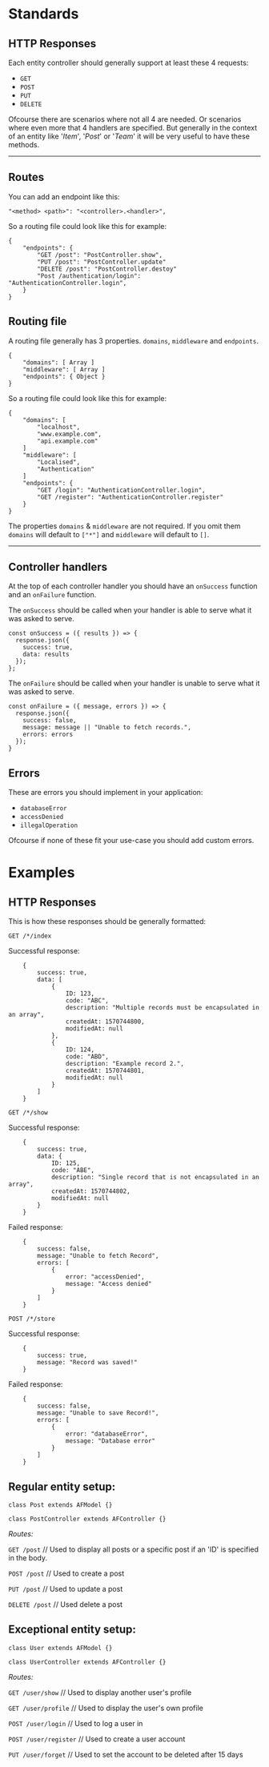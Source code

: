 # Standards

## HTTP Responses

Each entity controller should generally support at least these 4 requests:

- `GET`
- `POST`
- `PUT`
- `DELETE`

Ofcourse there are scenarios where not all 4 are needed. Or scenarios where even more that 4 handlers are specified.
But generally in the context of an entity like '*Item*', '*Post*' or '*Team*' it will be very useful to have these methods.

---

## Routes

You can add an endpoint like this:

`"<method> <path>": "<controller>.<handler>",`

So a routing file could look like this for example:

```
{
    "endpoints": {
        "GET /post": "PostController.show",
        "PUT /post": "PostController.update"
        "DELETE /post": "PostController.destoy"
        "Post /authentication/login": "AuthenticationController.login",
    }
}
```

## Routing file

A routing file generally has 3 properties. `domains`, `middleware` and `endpoints`.



```
{
    "domains": [ Array ]
    "middleware": [ Array ]
    "endpoints": { Object }
}
```

So a routing file could look like this for example:

```
{
    "domains": [
        "localhost",
        "www.example.com",
        "api.example.com"
    ]
    "middleware": [
        "Localised",
        "Authentication"
    ]
    "endpoints": {
        "GET /login": "AuthenticationController.login",
        "GET /register": "AuthenticationController.register"
    }
}
```

The properties `domains` & `middleware` are not required. If you omit them `domains` will default to `["*"]` and `middleware` will default to `[]`.


---

## Controller handlers

At the top of each controller handler you should have an `onSuccess` function and an `onFailure` function.

The `onSuccess` should be called when your handler is able to serve what it was asked to serve.
```
const onSuccess = ({ results }) => {
  response.json({
    success: true,
    data: results
  });
};
```
The `onFailure` should be called when your handler is unable to serve what it was asked to serve.
```
const onFailure = ({ message, errors }) => {
  response.json({
    success: false,
    message: message || "Unable to fetch records.",
    errors: errors
  });
}
```

## Errors

These are errors you should implement in your application:

- `databaseError`
- `accessDenied`
- `illegalOperation`

Ofcourse if none of these fit your use-case you should add custom errors.

# Examples

## HTTP Responses

This is how these responses should be generally formatted:

`GET /*/index`

Successful response:
```
    {
        success: true,
        data: [
            {
                ID: 123,
                code: "ABC",
                description: "Multiple records must be encapsulated in an array",
                createdAt: 1570744800,
                modifiedAt: null
            },
            {
                ID: 124,
                code: "ABD",
                description: "Example record 2.",
                createdAt: 1570744801,
                modifiedAt: null
            }
        ]
    }
```

`GET /*/show`

Successful response:
```
    {
        success: true,
        data: {
            ID: 125,
            code: "ABE",
            description: "Single record that is not encapsulated in an array",
            createdAt: 1570744802,
            modifiedAt: null
        }
    }
```
Failed response:

```
    {
        success: false,
        message: "Unable to fetch Record",
        errors: [
            {
                error: "accessDenied",
                message: "Access denied"
            }
        ]
    }
```

`POST /*/store`

Successful response:
```
    {
        success: true,
        message: "Record was saved!"
    }
```

Failed response:
```
    {
        success: false,
        message: "Unable to save Record!",
        errors: [
            {
                error: "databaseError",
                message: "Database error"
            }
        ]
    }
```

## Regular entity setup:

`class Post extends AFModel {}`

`class PostController extends AFController {}`

*Routes:*

`GET /post` // Used to display all posts or a specific post if an 'ID' is specified in the body.

`POST /post` // Used to create a post

`PUT /post` // Used to update a post

`DELETE /post` // Used delete a post

## Exceptional entity setup:

`class User extends AFModel {}`

`class UserController extends AFController {}`

*Routes:*

`GET /user/show` // Used to display another user's profile

`GET /user/profile` // Used to display the user's own profile

`POST /user/login` // Used to log a user in

`POST /user/register` // Used to create a user account

`PUT /user/forget` // Used to set the account to be deleted after 15 days
